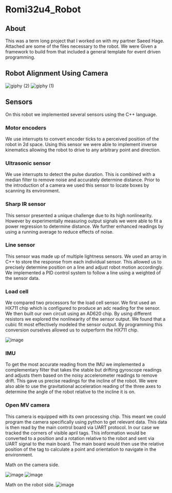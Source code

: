# Romi32u4_Robot
## About
This was a term long project that I worked on with my partner Saeed Hage. Attached are some of the files necessary to the robot. We were Given a framework to build from that included a general template for event driven programming. 

## Robot Alignment Using Camera
![giphy (2)](https://github.com/user-attachments/assets/0e416bc5-1e19-4ad1-bb14-6e7857c9ddda)
![giphy (1)](https://github.com/user-attachments/assets/1df4eb0c-df65-4fd4-9e91-22534bda6871)

## Sensors
On this robot we implemented several sensors using the C++ language. 
### Motor encoders 
We use interrupts to convert encoder ticks to a perceived position of the robot in 2d space. Using this sensor we were able to implement inverse kinematics allowing the robot to drive to any arbitrary point and direction. 
### Ultrasonic sensor 
We use interrupts to detect the pulse duration. This is combined with a median filter to remove noise and accurately determine distance. Prior to the introduction of a camera we used this sensor to locate boxes by scanning its environment. 
### Sharp IR sensor
This sensor presented a unique challenge due to its high nonlinearity. However by experimentally measuring output signals we were able to fit a power regression to determine distance. We further enhanced readings by using a running average to reduce effects of noise. 
### Line sensor
This sensor was made up of multiple lightness sensors. We used an array in C++ to store the response from each individual sensor. This allowed us to precisely determine position on a line and adjust robot motion accordingly. We implemented a PID control system to follow a line using a weighted of the sensor data. 
### Load cell
We compared two processors for the load cell sensor. We first used an HX711 chip which is configured to produce an adc reading for the sensor. We then built our own circuit using an AD620 chip. By using different resistors we explored the nonlinearity of the sensor output. We found that a cubic fit most effectively modeled the sensor output. By programming this conversion ourselves allowed us to outperform the HX711 chip. 

![image](https://github.com/user-attachments/assets/e771f976-4426-4d62-b101-f4c1508bc445)
### IMU
To get the most accurate reading from the IMU we implemented a complementary filter that takes the stable but drifting gyroscope readings and adjusts them based on the noisy accelerometer readings to remove drift. This gave us precise readings for the incline of the robot. We were also able to use the gravitational acceleration reading of the three axes to determine the angle of the robot relative to the incline it is on. 
### Open MV camera
This camera is equipped with its own processing chip. This meant we could program the camera specifically using python to get relevant data. This data is then read by the main control board via UART protocol. In our case we tracked the corners of visible april tags. This information would be converted to a position and a rotation relative to the robot and sent via UART signal to the main board. The main board would then use the relative position of the tag to calculate a point and orientation to navigate in the environment.

Math on the camera side.

![image](https://github.com/user-attachments/assets/e3774bbd-19de-4ae9-8a40-eaa0d5796b9f)
![image](https://github.com/user-attachments/assets/ef0bf3a6-9f4c-4ac2-9ebd-c9d8dd9231db)

Math on the robot side.
![image](https://github.com/user-attachments/assets/31f9a8d2-5879-4103-9016-3cd2993424e0)

 
